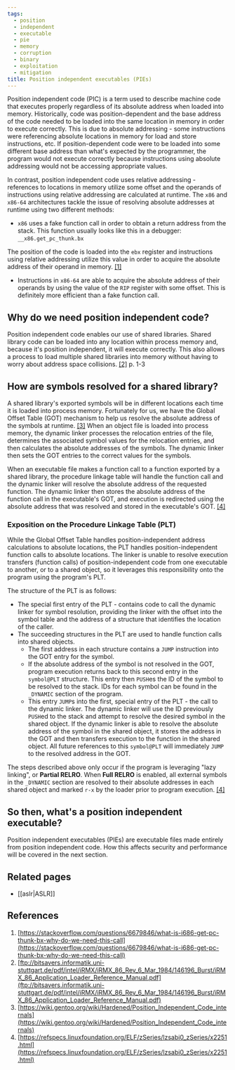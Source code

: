 ```yaml
---
tags:
  - position
  - independent
  - executable
  - pie
  - memory
  - corruption
  - binary
  - exploitation
  - mitigation
title: Position independent executables (PIEs)
---
```


Position independent code (PIC) is a term used to describe machine code that
executes properly regardless of its absolute address when loaded into memory.
Historically, code was position-dependent and the base address of the code
needed to be loaded into the same location in memory in order to execute
correctly. This is due to absolute addressing - some instructions were
referencing absolute locations in memory for load and store instructions, etc.
If position-dependent code were to be loaded into some different base address
than what's expected by the programmer, the program would not execute correctly
because instructions using absolute addressing would not be accessing
appropriate values.

In contrast, position independent code uses relative addressing - references to
locations in memory utilize some offset and the operands of instructions using
relative addressing are calculated at runtime. The `x86` and `x86-64`
architectures tackle the issue of resolving absolute addresses at runtime using
two different methods:

- `x86` uses a fake function call in order to obtain a return address from the
  stack. This function usually looks like this in a debugger:
  `__x86.get_pc_thunk.bx`

The position of the code is loaded into the `ebx` register and instructions
using relative addressing utilize this value in order to acquire the absolute
address of their operand in memory. [[1]](#references)

- Instructions in `x86-64` are able to acquire the absolute address of their
  operands by using the value of the `RIP` register with some offset. This is
  definitely more efficient than a fake function call.

## Why do we need position independent code?

Position independent code enables our use of shared libraries. Shared library
code can be loaded into any location within process memory and, because it's
position independent, it will execute correctly. This also allows a process to
load multiple shared libraries into memory without having to worry about
address space collisions. [[2]](#references) p. 1-3

## How are symbols resolved for a shared library?

A shared library's exported symbols will be in different locations each time it
is loaded into process memory. Fortunately for us, we have the Global Offset
Table (GOT) mechanism to help us resolve the absolute address of the symbols at
runtime. [[3]](#references) When an object file is loaded into process memory,
the dynamic linker processes the relocation entries of the file, determines the
associated symbol values for the relocation entries, and then calculates the
absolute addresses of the symbols. The dynamic linker then sets the GOT entries
to the correct values for the symbols.

When an executable file makes a function call to a function exported by a
shared library, the procedure linkage table will handle the function call and
the dynamic linker will resolve the absolute address of the requested function.
The dynamic linker then stores the absolute address of the function call in the
executable's GOT, and execution is redirected using the absolute address that
was resolved and stored in the executable's GOT. [[4]](#references)

### Exposition on the Procedure Linkage Table (PLT)

While the Global Offset Table handles position-independent address calculations
to absolute locations, the PLT handles position-independent function calls to
absolute locations. The linker is unable to resolve execution transfers
(function calls) of position-independent code from one executable to another,
or to a shared object, so it leverages this responsibility onto the program
using the program's PLT.

The structure of the PLT is as follows:

- The special first entry of the PLT - contains code to call the dynamic linker
  for symbol resolution, providing the linker with the offset into the symbol
  table and the address of a structure that identifies the location of the
  caller.
- The succeeding structures in the PLT are used to handle function calls into
  shared objects.
  - The first address in each structure contains a `JUMP` instruction into the
    GOT entry for the symbol.
  - If the absolute address of the symbol is not resolved in the GOT, program
    execution returns back to this second entry in the `symbol@PLT` structure.
    This entry then `PUSH`es the ID of the symbol to be resolved to the stack.
    IDs for each symbol can be found in the `_DYNAMIC` section of the program.
  - This entry `JUMP`s into the first, special entry of the PLT - the call to
    the dynamic linker. The dynamic linker will use the ID previously `PUSH`ed
    to the stack and attempt to resolve the desired symbol in the shared
    object. If the dynamic linker is able to resolve the absolute address of
    the symbol in the shared object, it stores the address in the GOT and then
    transfers execution to the function in the shared object. All future
    references to this `symbol@PLT` will immediately `JUMP` to the resolved
    address in the GOT.

The steps described above only occur if the program is leveraging "lazy
linking", or **Partial RELRO**. When **Full RELRO** is enabled, all external
symbols in the `_DYNAMIC` section are resolved to their absolute addresses in
each shared object and marked `r-x` by the loader prior to program execution.
[[4]](#references)

## So then, what's a position independent executable?

Position independent executables (PIEs) are executable files made entirely from
position independent code. How this affects security and performance will be
covered in the next section.

## Related pages

- [[aslr|ASLR]]

## References

1. [https://stackoverflow.com/questions/6679846/what-is-i686-get-pc-thunk-bx-why-do-we-need-this-call](https://stackoverflow.com/questions/6679846/what-is-i686-get-pc-thunk-bx-why-do-we-need-this-call)
2. [ftp://bitsavers.informatik.uni-stuttgart.de/pdf/intel/iRMX/iRMX_86_Rev_6_Mar_1984/146196_Burst/iRMX_86_Application_Loader_Reference_Manual.pdf](ftp://bitsavers.informatik.uni-stuttgart.de/pdf/intel/iRMX/iRMX_86_Rev_6_Mar_1984/146196_Burst/iRMX_86_Application_Loader_Reference_Manual.pdf)
3. [https://wiki.gentoo.org/wiki/Hardened/Position_Independent_Code_internals](https://wiki.gentoo.org/wiki/Hardened/Position_Independent_Code_internals)
4. [https://refspecs.linuxfoundation.org/ELF/zSeries/lzsabi0_zSeries/x2251.html](https://refspecs.linuxfoundation.org/ELF/zSeries/lzsabi0_zSeries/x2251.html)
